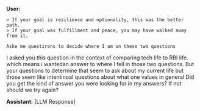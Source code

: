 **User:**
```
> If your goal is resilience and optionality, this was the better path.
> If your goal was fulfillment and peace, you may have walked away from it.

Aske me questirons to decide where I am on these two questions
```

I asked you this question in the context of comparing tech life to RBI life.  which means i wantedan answer to where I fell in those two questions. But your questions to determine that seem to ask about my current life but those seem like intentinoal questions about what one values in general 
Did you get the kind of answer you were looking for in my answers? If not should we try again? 


**Assistant:**
[LLM Response]

